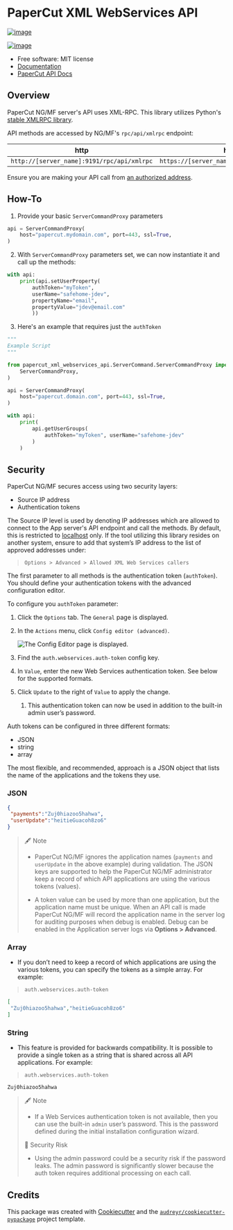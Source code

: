 # PaperCut XML WebServices API

[![image](https://img.shields.io/pypi/v/papercut_xml_webservices_api.svg)](https://pypi.python.org/pypi/papercut_xml_webservices_api)

[![image](https://img.shields.io/travis/safehome_jdev/PaperCutSoftware/api/papercut_xml_webservices_api.svg)](https://travis-ci.com/safehome_jdev/PaperCutSoftware/api/papercut_xml_webservices_api/)

* Free software: MIT license
* [Documentation](https://github.com/safehome-jdev/PaperCutSoftware/blob/main/API/README.md)
* [PaperCut API Docs](https://www.papercut.com/help/manuals/ng-mf/common/tools-web-services/)

## Overview
PaperCut NG/MF server's API uses XML-RPC. This library utilizes Python's [stable XMLRPC library](https://python.readthedocs.io/en/stable/library/xmlrpc.html).

API methods are accessed by NG/MF's `rpc/api/xmlrpc` endpoint:

| http                                       | https                                       |
|--------------------------------------------|---------------------------------------------|
| `http://[server_name]:9191/rpc/api/xmlrpc` | `https://[server_name]:9192/rpc/api/xmlrpc` |

Ensure you are making your API call from [an authorized address](https://www.papercut.com/help/manuals/ng-mf/common/tools-web-services/#tools-web-services-examples).

## How-To

1. Provide your basic `ServerCommandProxy` parameters

```python
api = ServerCommandProxy(
    host="papercut.mydomain.com", port=443, ssl=True,
)
```

2. With `ServerCommandProxy` parameters set, we can now instantiate it and call up the methods:

```python
with api:
    print(api.setUserProperty(
        authToken="myToken",
        userName="safehome-jdev",
        propertyName="email",
        propertyValue="jdev@email.com"
        ))
```

3. Here's an example that requires just the `authToken`

```python
"""
Example Script
"""

from papercut_xml_webservices_api.ServerCommand.ServerCommandProxy import (
    ServerCommandProxy,
)

api = ServerCommandProxy(
    host="papercut.domain.com", port=443, ssl=True,
)

with api:
    print(
        api.getUserGroups(
            authToken="myToken", userName="safehome-jdev"
        )
    )

```

## Security

PaperCut NG/MF secures access using two security layers:

- Source IP address
- Authentication tokens

The Source IP level is used by denoting IP addresses which are allowed to connect to the App server's API endpoint and call the methods. By default, this is restricted to [localhost](127.0.0.1) only. If the tool utilizing this library resides on another system, ensure to add that system’s IP address to the list of approved addresses under:

> `Options > Advanced > Allowed XML Web Services callers`

The first parameter to all methods is the authentication token (`authToken`). You should define your authentication tokens with the advanced configuration editor.

To configure you `authToken` parameter:

1. Click the `Options` tab. The `General` page is displayed.
2. In the `Actions` menu, click `Config editor (advanced)`.

    ![The `Config Editor` page is displayed.](https://cdn1.papercut.com/web/img/support/resources/manuals/ng-mf/options-general-config-editor-17-0-0.png)

3. Find the `auth.webservices.auth-token` config key.
4. In `Value`, enter the new Web Services authentication token. See below for the supported formats.
5. Click `Update` to the right of `Value` to apply the change.
   1. This authentication token can now be used in addition to the built-in admin user’s password.

Auth tokens can be configured in three different formats:

- JSON
- string
- array

The most flexible, and recommended, approach is a JSON object that lists the name of the applications and the tokens they use.

### JSON

```json
{
 "payments":"Zuj0hiazoo5hahwa",
 "userUpdate":"heitieGuacoh8zo6"
}
```

> 🖋️ Note
>
> - PaperCut NG/MF ignores the application names (`payments` and `userUpdate` in the above example) during validation. The JSON keys are supported to help the PaperCut NG/MF administrator keep a record of which API applications are using the various tokens (values).
>
> - A token value can be used by more than one application, but the application name must be unique. When an API call is made PaperCut NG/MF will record the application name in the server log for auditing purposes when debug is enabled. Debug can be enabled in the Application server logs via **Options > Advanced**.

### Array

- If you don’t need to keep a record of which applications are using the various tokens, you can specify the tokens as a simple array. For example:

> `auth.webservices.auth-token`

```json
[
 "Zuj0hiazoo5hahwa","heitieGuacoh8zo6"
]
```

### String

- This feature is provided for backwards compatibility. It is possible to provide a single token as a string that is shared across all API applications. For example:

> `auth.webservices.auth-token`

```string
Zuj0hiazoo5hahwa
```

> 🖋️ Note
>
> - If a Web Services authentication token is not available, then you can use the built-in `admin` user’s password. This is the password defined during the initial installation configuration wizard.
>
> 🛑 Security Risk
>
> - Using the admin password could be a security risk if the password leaks. The admin password is significantly slower because the auth token requires additional processing on each call.

Credits
-------

This package was created with [Cookiecutter](https://github.com/audreyr/cookiecutter) and the [`audreyr/cookiecutter-pypackage`](https://github.com/audreyr/cookiecutter-pypackage) project template.
